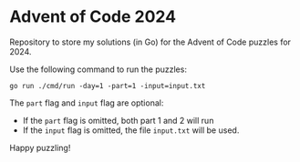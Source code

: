# Advent of Code 2024

Repository to store my solutions (in Go) for the Advent of Code puzzles for 2024.

Use the following command to run the puzzles:

    go run ./cmd/run -day=1 -part=1 -input=input.txt

The `part` flag and `input` flag are optional:

- If the `part` flag is omitted, both part 1 and 2 will run
- If the `input` flag is omitted, the file `input.txt` will be used.

Happy puzzling!